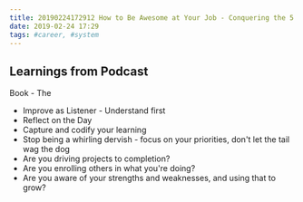 ```yaml
---
title: 20190224172912 How to Be Awesome at Your Job - Conquering the 5 Career Derailers
date: 2019-02-24 17:29
tags: #career, #system
---
```

## Learnings from Podcast

Book - The 

* Improve as Listener - Understand first
* Reflect on the Day
* Capture and codify your learning
* Stop being a whirling dervish - focus on your priorities, don't let the tail wag the dog
* Are you driving projects to completion?
* Are you enrolling others in what you're doing?
* Are you aware of your strengths and weaknesses, and using that to grow?

